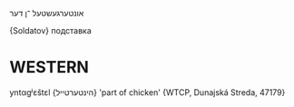 אונטערגעשטעל
־ן
דער

{Soldatov}
подставка

WESTERN
========

yntαgʲɛštɛl {הינטערטייל} 'part of chicken' {WTCP, Dunajská Streda, 47179}
